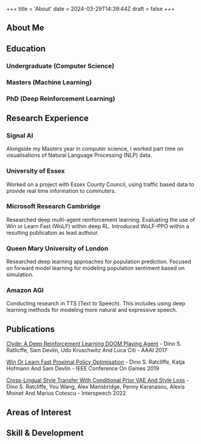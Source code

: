 +++
title = 'About'
date = 2024-03-29T14:39:44Z
draft = false
+++
## About Me

## Education

### Undergraduate (Computer Science)
### Masters (Machine Learning)
### PhD (Deep Reinforcement Learning)

## Research Experience

### Signal AI

Alongside my Masters year in computer science, I worked part time on visualisations of Natural Language Processing (NLP) data.

### University of Essex

Worked on a project with Essex County Council, using traffic based data to provide real time information to commuters.

### Microsoft Research Cambridge

Researched deep multi-agent reinforcement learning. Evaluating the use of Win or Learn Fast (WoLF) within deep RL. Introduced WoLF-PPO within a resulting publication as lead authour.

### Queen Mary University of London
Researched deep learning approaches for population prediction. Focused on forward model learning for modeling population sentiment based on simulation.

### Amazon AGI
Conducting research in TTS (Text to Speech). This includes using deep learning methods for modeling more natural and expressive speech.


## Publications


[Clyde: A Deep Reinforcement Learning DOOM Playing Agent](http://google.com) - Dino S. Ratlicffe, Sam Devlin, Udo Kruschwitz And Luca Citi - AAAI 2017

[Win Or Learn Fast Proximal Policy Optimisation](http://google.com) - Dino S. Ratcliffe, Katja Hofmann And Sam Devlin - IEEE Conference On Games 2019

[Cross-Lingual Style Transfer With Conditional Prior VAE And Style Loss](http://google.com) - Dino S. Ratcliffe, You Wang, Alex Mansbridge, Penny Karanasou, Alexis Moinet And Marius Cotescu - Interspeech 2022

## Areas of Interest

## Skill & Development

